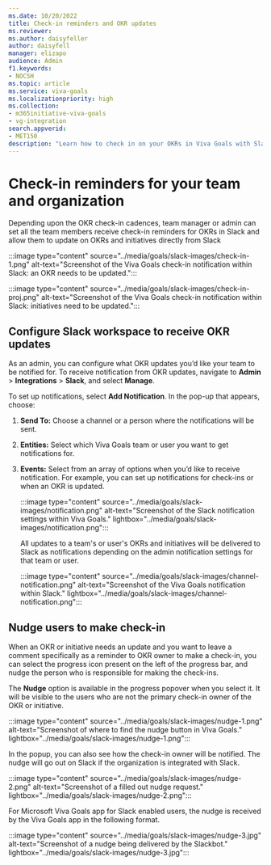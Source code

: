 ```yaml
---
ms.date: 10/20/2022
title: Check-in reminders and OKR updates
ms.reviewer: 
ms.author: daisyfeller
author: daisyfell
manager: elizapo
audience: Admin
f1.keywords:
- NOCSH
ms.topic: article
ms.service: viva-goals
ms.localizationpriority: high
ms.collection:  
- m365initiative-viva-goals  
- vg-integration
search.appverid:
- MET150
description: "Learn how to check in on your OKRs in Viva Goals with Slack"
---
```


# Check-in reminders for your team and organization

Depending upon the OKR check-in cadences, team manager or admin can set all the team members receive check-in reminders for OKRs in Slack and allow them to update on OKRs and initiatives directly from Slack 
  
:::image type="content" source="../media/goals/slack-images/check-in-1.png" alt-text="Screenshot of the Viva Goals check-in notification within Slack: an OKR needs to be updated.":::

:::image type="content" source="../media/goals/slack-images/check-in-proj.png" alt-text="Screenshot of the Viva Goals check-in notification within Slack: initiatives need to be updated.":::

## Configure Slack workspace to receive OKR updates 

As an admin, you can configure what OKR updates you’d like your team to be notified for. To receive notification from OKR updates, navigate to **Admin** > **Integrations** > **Slack**, and select **Manage**. 

To set up notifications, select **Add Notification**. In the pop-up that appears, choose: 

1. **Send To:** Choose a channel or a person where the notifications will be sent. 
2. **Entities:** Select which Viva Goals team or user you want to get notifications for. 
3. **Events:** Select from an array of options when you’d like to receive notification. For example, you can set up notifications for check-ins or when an OKR is updated.  

    :::image type="content" source="../media/goals/slack-images/notification.png" alt-text="Screenshot of the Slack notification settings within Viva Goals." lightbox="../media/goals/slack- 
    images/notification.png":::

    All updates to a team's or user's OKRs and initiatives will be delivered to Slack as notifications depending on the admin notification settings for that team or user. 

    :::image type="content" source="../media/goals/slack-images/channel-notification.png" alt-text="Screenshot of the Viva Goals notification within Slack." lightbox="../media/goals/slack-images/channel- 
    notification.png":::

## Nudge users to make check-in 

When an OKR or initiative needs an update and you want to leave a comment specifically as a reminder to OKR owner to make a check-in, you can select the progress icon present on the left of the progress bar, and nudge the person who is responsible for making the check-ins. 

The **Nudge** option is available in the progress popover when you select it. It will be visible to the users who are not the primary check-in owner of the OKR or initiative.

 :::image type="content" source="../media/goals/slack-images/nudge-1.png" alt-text="Screenshot of where to find the nudge button in Viva Goals." lightbox="../media/goals/slack-images/nudge-1.png":::

In the popup, you can also see how the check-in owner will be notified. The nudge will go out on Slack if the organization is integrated with Slack. 

 :::image type="content" source="../media/goals/slack-images/nudge-2.png" alt-text="Screenshot of a filled out nudge request." lightbox="../media/goals/slack-images/nudge-2.png":::

For Microsoft Viva Goals app for Slack enabled users, the nudge is received by the Viva Goals app in the following format.

 :::image type="content" source="../media/goals/slack-images/nudge-3.jpg" alt-text="Screenshot of a nudge being delivered by the Slackbot." lightbox="../media/goals/slack-images/nudge-3.jpg":::

